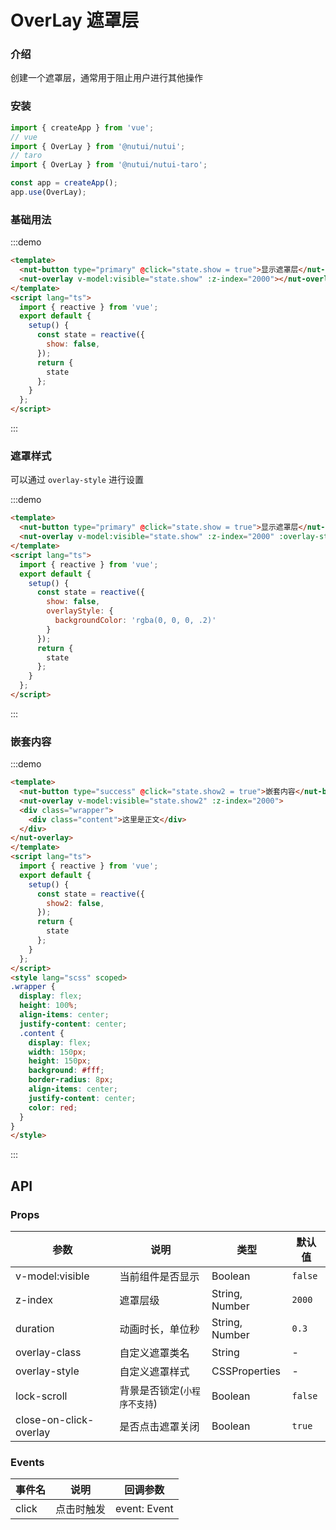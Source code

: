 # OverLay 遮罩层

### 介绍

创建一个遮罩层，通常用于阻止用户进行其他操作

### 安装


```javascript
import { createApp } from 'vue';
// vue
import { OverLay } from '@nutui/nutui';
// taro
import { OverLay } from '@nutui/nutui-taro';

const app = createApp();
app.use(OverLay);
```

### 基础用法

:::demo

```html
<template>
  <nut-button type="primary" @click="state.show = true">显示遮罩层</nut-button>
  <nut-overlay v-model:visible="state.show" :z-index="2000"></nut-overlay>
</template>
<script lang="ts">
  import { reactive } from 'vue';
  export default {
    setup() {
      const state = reactive({
        show: false,
      });
      return {
        state
      };
    }
  };
</script>
```

:::

### 遮罩样式

可以通过 `overlay-style` 进行设置

:::demo

```html
<template>
  <nut-button type="primary" @click="state.show = true">显示遮罩层</nut-button>
  <nut-overlay v-model:visible="state.show" :z-index="2000" :overlay-style="state.overlayStyle"></nut-overlay>
</template>
<script lang="ts">
  import { reactive } from 'vue';
  export default {
    setup() {
      const state = reactive({
        show: false,
        overlayStyle: {
          backgroundColor: 'rgba(0, 0, 0, .2)'
        }
      });
      return {
        state
      };
    }
  };
</script>
```

:::

### 嵌套内容

:::demo

```html
<template>
  <nut-button type="success" @click="state.show2 = true">嵌套内容</nut-button>
  <nut-overlay v-model:visible="state.show2" :z-index="2000">
  <div class="wrapper">
    <div class="content">这里是正文</div>
  </div>
</nut-overlay>
</template>
<script lang="ts">
  import { reactive } from 'vue';
  export default {
    setup() {
      const state = reactive({
        show2: false,
      });
      return {
        state
      };
    }
  };
</script>
<style lang="scss" scoped>
.wrapper {
  display: flex;
  height: 100%;
  align-items: center;
  justify-content: center;
  .content {
    display: flex;
    width: 150px;
    height: 150px;
    background: #fff;
    border-radius: 8px;
    align-items: center;
    justify-content: center;
    color: red;
  }
}
</style>
```

:::

## API

### Props

| 参数                   | 说明             | 类型           | 默认值 |
| ---------------------- | ---------------- | -------------- | ------ |
| v-model:visible                   | 当前组件是否显示 | Boolean        | `false`  |
| z-index                | 遮罩层级         | String, Number | `2000`   |
| duration               | 动画时长，单位秒 | String, Number | `0.3`    |
| overlay-class          | 自定义遮罩类名   | String         | -      |
| overlay-style          | 自定义遮罩样式   | CSSProperties  | -      |
| lock-scroll            | 背景是否锁定(`小程序不支持`)     | Boolean        | `false`  |
| close-on-click-overlay | 是否点击遮罩关闭 | Boolean        | `true`   |

### Events

| 事件名 | 说明       | 回调参数     |
| ------ | ---------- | ------------ |
| click  | 点击时触发 | event: Event |

